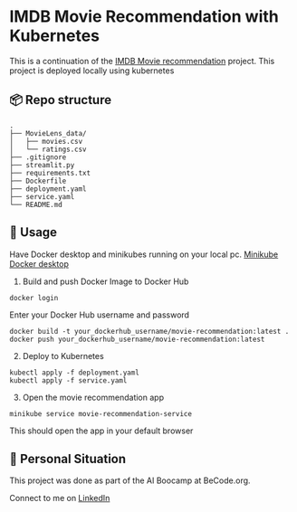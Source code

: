 # IMDB Movie Recommendation with Kubernetes

This is a continuation of the [IMDB Movie recommendation](https://github.com/NicolaasDC/IMDB_Movie_Recommendation) project. This project is deployed locally using kubernetes


## 📦 Repo structure
```
.
├── MovieLens_data/
│   ├── movies.csv
│   └── ratings.csv
├── .gitignore
├── streamlit.py
├── requirements.txt
├── Dockerfile
├── deployment.yaml
├── service.yaml
└── README.md
```

## 🤖 Usage
Have Docker desktop and minikubes running on your local pc.
[Minikube](https://minikube.sigs.k8s.io/docs/start/)
[Docker desktop](https://www.docker.com/products/docker-desktop/)

1. Build and push Docker Image to Docker Hub
```
docker login
```
Enter your Docker Hub username and password
```
docker build -t your_dockerhub_username/movie-recommendation:latest .
docker push your_dockerhub_username/movie-recommendation:latest
```

2. Deploy to Kubernetes
```
kubectl apply -f deployment.yaml
kubectl apply -f service.yaml
```

3. Open the movie recommendation app
```
minikube service movie-recommendation-service
```
This should open the app in your default browser

## 👱 Personal Situation
This project was done as part of the AI Boocamp at BeCode.org.

Connect to me on [LinkedIn](https://www.linkedin.com/in/nicolaas-de-clercq/)


